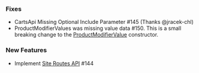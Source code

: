### Fixes

- CartsApi Missing Optional Include Parameter #145 (Thanks @jracek-chl)
- ProductModifierValues was missing value data #150. This is a small breaking change 
  to the [ProductModifierValue](./blob/main/src/BigCommerce/ResourceModels/Catalog/Product/ProductModifierValue.php)
  constructor.

### New Features

- Implement [Site Routes API](https://developer.bigcommerce.com/api-reference/264af6ae04399-get-a-site-s-routes) #144
